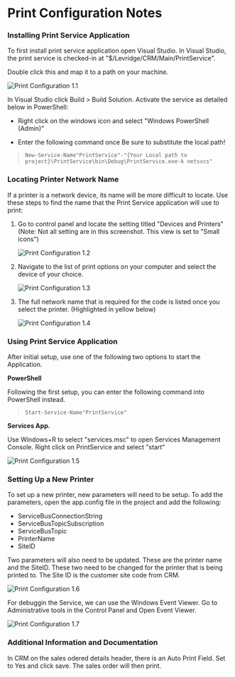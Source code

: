 # Print Configuration Notes
### Installing Print Service Application
To first install print service application open Visual Studio.
In Visual Studio, the print service is checked-in at "$/Levridge/CRM/Main/PrintService".

Double click this and map it to a path on your machine.

![Print Configuration 1.1](file:///C:/Users/emilys/Source/Repos/LevridgeIntegrationDocs/docs/assets/images/Print%20Configuration%201.1.png)

In Visual Studio click Build > Build Solution.
Activate the service as detailed below in PowerShell:

- Right click on the windows icon and select "Windows PowerShell (Admin)"

- Enter the following command once Be sure to substitute the local path!
    
>     New-Service-Name"PrintService"-"{Your Local path to project}\PrintService\bin\Debug\PrintService.exe-k netsvcs"
 
### Locating Printer Network Name
If a printer is a network device, its name will be more difficult to locate.
Use these steps to find the name that
the Print Service application will use to print:

1. Go to control panel and locate the setting titled "Devices and Printers"
(Note: Not all setting are in this screenshot. This view is set to "Small icons")

     ![Print Configuration 1.2](file:///C:/Users/emilys/Source/Repos/LevridgeIntegrationDocs/docs/assets/images/Print%20Configuration%201.2.png)

2. Navigate to the list of print options on your computer and select the device of your choice.

     ![Print Configuration 1.3](file:///C:/Users/emilys/Source/Repos/LevridgeIntegrationDocs/docs/assets/images/Print%20Configuration%201.3.png)

3. The full network name that is required for the code is listed once you select the printer. (Highlighted in yellow below)

     ![Print Configuration 1.4](file:///C:/Users/emilys/Source/Repos/LevridgeIntegrationDocs/docs/assets/images/Print%20Configuration%201.4.png)


### Using Print Service Application
After initial setup, use one of the following two options to start the Application.

**PowerShell**

Following the first setup, you can enter the following command into PowerShell instead.
    
>     Start-Service-Name"PrintService"

**Services App.**

Use Windows+R to select "services.msc" to open Services Management Console. Right click on PrintService and select "start"

![Print Configuration 1.5](file:///C:/Users/emilys/Source/Repos/LevridgeIntegrationDocs/docs/assets/images/Print%20Configuration%201.5.png)

### Setting Up a New Printer

To set up a new printer, new parameters will need to be setup. To add the parameters, open the app.config file in the project and add the following:

- ServiceBusConnectionString
- ServiceBusTopicSubscription
- ServiceBusTopic
- PrinterName
- SiteID

Two parameters will also need to be updated.
These are the printer name and the SiteID.
These two need to be changed for the printer that is being printed to.
The Site ID is the customer site code from CRM.

![Print Configuration 1.6](file:///C:/Users/emilys/Source/Repos/LevridgeIntegrationDocs/docs/assets/images/Print%20Configuration%201.6.png)

For debuggin the Service, we can use the Windows Event Viewer. Go to Administrative tools in the Control Panel and Open Event Viewer.

![Print Configuration 1.7](file:///C:/Users/emilys/Source/Repos/LevridgeIntegrationDocs/docs/assets/images/Print%20Configuration%201.7.png)

### Additional Information and Documentation

In CRM on the sales odered details header, there is an Auto Print Field. Set to Yes and click save. The sales order will then print. 
 


 